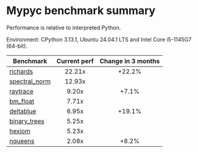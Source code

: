 # Mypyc benchmark summary

Performance is relative to interpreted Python.

Environment: CPython 3.13.1, Ubuntu 24.04.1 LTS and Intel Core i5-1145G7 (64-bit).

| Benchmark | Current perf | Change in 3 months |
| --- | :---: | :---: |
| [richards](benchmarks/richards.md) | 22.21x | +22.2% |
| [spectral_norm](benchmarks/spectral_norm.md) | 12.93x |  |
| [raytrace](benchmarks/raytrace.md) | 9.20x | +7.1% |
| [bm_float](benchmarks/bm_float.md) | 7.71x |  |
| [deltablue](benchmarks/deltablue.md) | 6.95x | +19.1% |
| [binary_trees](benchmarks/binary_trees.md) | 5.25x |  |
| [hexiom](benchmarks/hexiom.md) | 5.23x |  |
| [nqueens](benchmarks/nqueens.md) | 2.08x | +8.2% |
